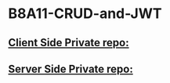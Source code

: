 # B8A11-CRUD-and-JWT

## [ Client Side Private repo:](https://classroom.github.com/a/AhpcvLRc)

## [ Server Side Private repo:](https://classroom.github.com/a/tyhd_MNK)
